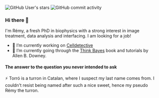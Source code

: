 ![GitHub User's stars](https://img.shields.io/github/stars/remyeltorro) ![GitHub commit activity](https://img.shields.io/github/commit-activity/m/remyeltorro/celldetective)




### Hi there 👋

I'm Rémy, a fresh PhD in biophysics with a strong interest in image treatment, data analysis and interfacing. I am looking for a job! 

- 🔭 I’m currently working on [Celldetective](https://github.com/remyeltorro/celldetective)
- 🌱 I’m currently going through the [Think Bayes](https://github.com/AllenDowney/ThinkBayes2) book and tutorials by Allen B. Downey.

#### The answer to the question you never intended to ask

⚡ Torró is a turron in Catalan, where I suspect my last name comes from. I couldn't resist being named after such a nice sweet, hence my pseudo Rémy the turron. 

<!--
**remyeltorro/remyeltorro** is a ✨ _special_ ✨ repository because its `README.md` (this file) appears on your GitHub profile.

[![Top Langs](https://github-readme-stats.vercel.app/api/top-langs/?username=remyeltorro&layout=donut)](https://github.com/anuraghazra/github-readme-stats)

Here are some ideas to get you started:

- 🔭 I’m currently working on ...
- 🌱 I’m currently learning ...
- 👯 I’m looking to collaborate on ...
- 🤔 I’m looking for help with ...
- 💬 Ask me about ...
- 📫 How to reach me: ...
- 😄 Pronouns: ...
- ⚡ Fun fact: ...
-->
